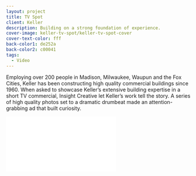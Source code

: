 ```yaml
---
layout: project
title: TV Spot
client: Keller
description: Building on a strong foundation of experience.
cover-image: keller-tv-spot/keller-tv-spot-cover
cover-text-color: fff
back-color1: de252a
back-color2: c00041
tags:
  - Video
---
```


Employing over 200 people in Madison, Milwaukee, Waupun and the Fox Cities, Keller has been constructing high quality commercial buildings since 1960. When asked to showcase Keller’s extensive building expertise in a short TV commercial, Insight Creative let Keller’s work tell the story. A series of high quality photos set to a dramatic drumbeat made an attention-grabbing ad that built curiosity.

<iframe src="//fast.wistia.net/embed/iframe/azgxouw2be" allowtransparency="true" frameborder="0" scrolling="no" class="wistia_embed" name="wistia_embed" allowfullscreen mozallowfullscreen webkitallowfullscreen oallowfullscreen msallowfullscreen ></iframe><script src="//fast.wistia.net/assets/external/E-v1.js" async></script>
